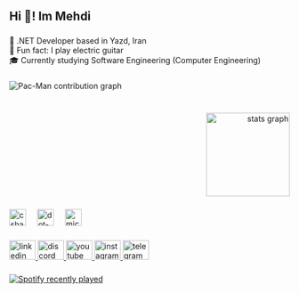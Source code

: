<h2 align="left">Hi 👋! Im Mehdi</h2>

###

<p align="left">🎯 .NET Developer based in Yazd, Iran<br>🎸 Fun fact: I play electric guitar <br>🎓 Currently studying Software Engineering (Computer Engineering)</p>

###

<picture>
  <source media="(prefers-color-scheme: dark)" srcset="https://raw.githubusercontent.com/mehdi-raji/mehdi-raji/output/pacman-contribution-graph-dark.svg">
  <source media="(prefers-color-scheme: light)" srcset="https://raw.githubusercontent.com/mehdi-raji/mehdi-raji/output/pacman-contribution-graph.svg">
  <img alt="Pac-Man contribution graph" src="https://raw.githubusercontent.com/mehdi-raji/mehdi-raji/output/pacman-contribution-graph.svg">
</picture>

###

<br clear="both">

<div align="right">
  <img src="https://github-readme-stats.vercel.app/api?username=mehdi-raji&hide_title=false&hide_rank=true&show_icons=true&include_all_commits=true&count_private=true&disable_animations=false&theme=synthwave&locale=en&hide_border=true" height="150" alt="stats graph"  />
</div>

###

<div align="left">
  <img src="https://cdn.jsdelivr.net/gh/devicons/devicon/icons/csharp/csharp-line.svg" height="30" alt="csharp logo"  />
  <img width="12" />
  <img src="https://cdn.jsdelivr.net/gh/devicons/devicon/icons/dot-net/dot-net-original.svg" height="30" alt="dot-net logo"  />
  <img width="12" />
  <img src="https://cdn.jsdelivr.net/gh/devicons/devicon/icons/microsoftsqlserver/microsoftsqlserver-plain.svg" height="30" alt="microsoftsqlserver logo"  />
</div>

###

<div align="left">
  <a href="https://www.linkedin.com/in/mehdiraji/" target="_blank">
    <img src="https://raw.githubusercontent.com/maurodesouza/profile-readme-generator/master/src/assets/icons/social/linkedin/default.svg" width="47" height="35" alt="linkedin logo"  />
  </a>
  <a href="https://discord.gg/diroy" target="_blank">
    <img src="https://raw.githubusercontent.com/maurodesouza/profile-readme-generator/master/src/assets/icons/social/discord/default.svg" width="47" height="35" alt="discord logo"  />
  </a>
  <a href="https://www.youtube.com/@diroy" target="_blank">
    <img src="https://raw.githubusercontent.com/maurodesouza/profile-readme-generator/master/src/assets/icons/social/youtube/default.svg" width="47" height="35" alt="youtube logo"  />
  </a>
  <a href="https://www.instagram.com/imehdiraji/" target="_blank">
    <img src="https://raw.githubusercontent.com/maurodesouza/profile-readme-generator/master/src/assets/icons/social/instagram/default.svg" width="47" height="35" alt="instagram logo"  />
  </a>
  <a href="https://t.me/mahdiraji" target="_blank">
    <img src="https://raw.githubusercontent.com/maurodesouza/profile-readme-generator/master/src/assets/icons/social/telegram/default.svg" width="47" height="35" alt="telegram logo"  />
  </a>
</div>

###

<div align="left">
  <a href="https://open.spotify.com/user/ttib1lfyfjml8wocvah3by9hz">
    <img src="https://spotify-recently-played-readme.vercel.app/api?user=ttib1lfyfjml8wocvah3by9hz&count=5&unique=true" alt="Spotify recently played"  />
  </a>
</div>

###
